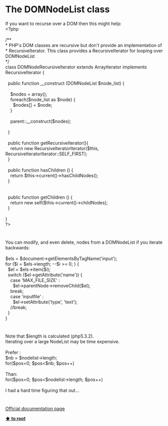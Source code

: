 # The DOMNodeList class




<div class="phpcode"><span class="html">
If you want to recurse over a DOM then this might help: <br><span class="default">&lt;?php <br><br></span><span class="comment">/**<br> * PHP&apos;s DOM classes are recursive but don&apos;t provide an implementation of <br> * RecursiveIterator. This class provides a RecursiveIterator for looping over DOMNodeList<br> */<br></span><span class="keyword">class </span><span class="default">DOMNodeRecursiveIterator </span><span class="keyword">extends </span><span class="default">ArrayIterator </span><span class="keyword">implements </span><span class="default">RecursiveIterator </span><span class="keyword">{<br>&#xA0; <br>&#xA0; public function </span><span class="default">__construct </span><span class="keyword">(</span><span class="default">DOMNodeList $node_list</span><span class="keyword">) {<br>&#xA0; &#xA0; <br>&#xA0; &#xA0; </span><span class="default">$nodes </span><span class="keyword">= array();<br>&#xA0; &#xA0; foreach(</span><span class="default">$node_list </span><span class="keyword">as </span><span class="default">$node</span><span class="keyword">) {<br>&#xA0; &#xA0; &#xA0; </span><span class="default">$nodes</span><span class="keyword">[] = </span><span class="default">$node</span><span class="keyword">;<br>&#xA0; &#xA0; }<br>&#xA0; &#xA0; <br>&#xA0; &#xA0; </span><span class="default">parent</span><span class="keyword">::</span><span class="default">__construct</span><span class="keyword">(</span><span class="default">$nodes</span><span class="keyword">);<br>&#xA0; &#xA0; <br>&#xA0; }<br>&#xA0; <br>&#xA0; public function </span><span class="default">getRecursiveIterator</span><span class="keyword">(){<br>&#xA0; &#xA0; return new </span><span class="default">RecursiveIteratorIterator</span><span class="keyword">(</span><span class="default">$this</span><span class="keyword">, </span><span class="default">RecursiveIteratorIterator</span><span class="keyword">::</span><span class="default">SELF_FIRST</span><span class="keyword">);<br>&#xA0; }<br>&#xA0; <br>&#xA0; public function </span><span class="default">hasChildren </span><span class="keyword">() {<br>&#xA0; &#xA0; return </span><span class="default">$this</span><span class="keyword">-&gt;</span><span class="default">current</span><span class="keyword">()-&gt;</span><span class="default">hasChildNodes</span><span class="keyword">();<br>&#xA0; }<br><br>&#xA0; <br>&#xA0; public function </span><span class="default">getChildren </span><span class="keyword">() {<br>&#xA0; &#xA0; return new </span><span class="default">self</span><span class="keyword">(</span><span class="default">$this</span><span class="keyword">-&gt;</span><span class="default">current</span><span class="keyword">()-&gt;</span><span class="default">childNodes</span><span class="keyword">);<br>&#xA0; }<br>&#xA0; <br>}<br></span><span class="default">?&gt;</span>
</span>
</div>
  

#


<div class="phpcode"><span class="html">
You can modify, and even delete, nodes from a DOMNodeList if you iterate backwards:<br><br>$els = $document-&gt;getElementsByTagName(&apos;input&apos;);<br>for ($i = $els-&gt;length; --$i &gt;= 0; ) {<br>&#xA0; $el = $els-&gt;item($i);<br>&#xA0; switch ($el-&gt;getAttribute(&apos;name&apos;)) {<br>&#xA0; &#xA0; case &apos;MAX_FILE_SIZE&apos; :<br>&#xA0; &#xA0; &#xA0; $el-&gt;parentNode-&gt;removeChild($el);<br>&#xA0; &#xA0; break;<br>&#xA0; &#xA0; case &apos;inputfile&apos; :<br>&#xA0; &#xA0; &#xA0; $el-&gt;setAttribute(&apos;type&apos;, &apos;text&apos;);<br>&#xA0; &#xA0; //break;<br>&#xA0; }<br>}</span>
</div>
  

#


<div class="phpcode"><span class="html">
Note that $length is calculated (php5.3.2).<br>Iterating over a large NodeList may be time expensive.<br><br>Prefer :<br>$nb = $nodelist-&gt;length;<br>for($pos=0; $pos&lt;$nb; $pos++)<br><br>Than:<br>for($pos=0; $pos&lt;$nodelist-&gt;length; $pos++)<br><br>I had a hard time figuring that out...</span>
</div>
  

#

[Official documentation page](https://www.php.net/manual/en/class.domnodelist.php)

**[⬆ to root](/)**